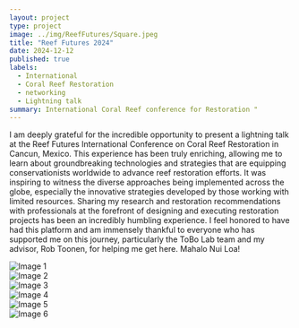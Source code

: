 ```yaml
---
layout: project
type: project
image: ../img/ReefFutures/Square.jpeg
title: "Reef Futures 2024"
date: 2024-12-12
published: true
labels:
  - International
  - Coral Reef Restoration
  - networking
  - Lightning talk
summary: International Coral Reef conference for Restoration "
---
```


I am deeply grateful for the incredible opportunity to present a lightning talk at the Reef Futures International Conference on Coral Reef Restoration in Cancun, Mexico.
This experience has been truly enriching, allowing me to learn about groundbreaking technologies and strategies that are equipping conservationists worldwide to advance reef restoration efforts. It was inspiring to witness the diverse approaches being implemented across the globe, especially the innovative strategies developed by those working with limited resources.
Sharing my research and restoration recommendations with professionals at the forefront of designing and executing restoration projects has been an incredibly humbling experience. I feel honored to have had this platform and am immensely thankful to everyone who has supported me on this journey, particularly the ToBo Lab team and my advisor, Rob Toonen, for helping me get here. 
Mahalo Nui Loa!

<div class="container">
  <div class="row">
    <div class="col-md-4">
      <img class="img-fluid" src="../img/ReefFutures/0c270b2a-0b90-48f5-86d4-1836dfd26328.JPG" alt="Image 1">
    </div>
    <div class="col-md-4">
      <img class="img-fluid" src="../img/HOT/HOT2.jpeg" alt="Image 2">
    </div>
    <div class="col-md-4">
      <img class="img-fluid" src="../img/HOT/HOT3.jpeg" alt="Image 3">
    </div>
    <div class="col-md-4">
      <img class="img-fluid" src="../img/HOT/HOT4.jpeg" alt="Image 4">
    </div>
    <div class="col-md-4">
      <img class="img-fluid" src="../img/HOT/HOT5.jpeg" alt="Image 5">
    </div>
    <div class="col-md-4">
      <img class="img-fluid" src="../img/HOT/HOT7.jpeg" alt="Image 6">
    </div>
  </div>
</div>
